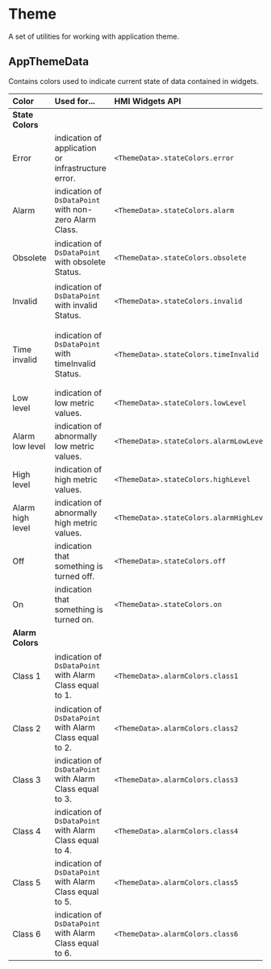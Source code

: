 # Theme
A set of utilities for working with application theme.

## AppThemeData

Contains colors used to indicate current state of data contained in widgets.

| **Color**        | **Used for...**                                          | **HMI Widgets API**                      | **Comment**                                                                     |
| :--------------- | :------------------------------------------------------- | :--------------------------------------- | :------------------------------------------------------------------------------ |
| **State Colors** |                                                          |                                          |                                                                                 |
| Error            | indication of application or infrastructure error.       | `<ThemeData>.stateColors.error`          | E.g., an error when querying database or API.                                   |
| Alarm            | indication of `DsDataPoint` with non-zero Alarm Class.   | `<ThemeData>.stateColors.alarm`          | Infrastructure incident or warning.                                             |
| Obsolete         | indication of `DsDataPoint` with obsolete Status.        | `<ThemeData>.stateColors.obsolete`       | Cached or outdated data from last session.                                      |
| Invalid          | indication of `DsDataPoint` with invalid Status.         | `<ThemeData>.stateColors.invalid`        | Inaccurate data due to communication failure.                                   |
| Time invalid     | indication of `DsDataPoint` with timeInvalid Status.     | `<ThemeData>.stateColors.timeInvalid`    | Data with invalid time stamp: signal source does not have time synchronization. |
| Low level        | indication of low metric values.                         | `<ThemeData>.stateColors.lowLevel`       | -                                                                               |
| Alarm low level  | indication of abnormally low metric values.              | `<ThemeData>.stateColors.alarmLowLevel`  | -                                                                               |
| High level       | indication of high metric values.                        | `<ThemeData>.stateColors.highLevel`      | -                                                                               |
| Alarm high level | indication of abnormally high metric values.             | `<ThemeData>.stateColors.alarmHighLevel` | -                                                                               |
| Off              | indication that something is turned off.                 | `<ThemeData>.stateColors.off`            | Object is turned off or is in passive state (idle).                             |
| On               | indication that something is turned on.                  | `<ThemeData>.stateColors.on`             | Object is turned on or is in active state (doing some work).                    |
| **Alarm Colors** |                                                          |                                          |                                                                                 |
| Class 1          | indication of `DsDataPoint` with Alarm Class equal to 1. | `<ThemeData>.alarmColors.class1`         | Emergency Alarm (state when equipment can't work anymore).                      |
| Class 2          | indication of `DsDataPoint` with Alarm Class equal to 2. | `<ThemeData>.alarmColors.class2`         | Not in use (subclass of Emergency Alarm).                                       |
| Class 3          | indication of `DsDataPoint` with Alarm Class equal to 3. | `<ThemeData>.alarmColors.class3`         | Not in use (subclass of Emergency Alarm).                                       |
| Class 4          | indication of `DsDataPoint` with Alarm Class equal to 4. | `<ThemeData>.alarmColors.class4`         | Warning (important events to pay attention).                                    |
| Class 5          | indication of `DsDataPoint` with Alarm Class equal to 5. | `<ThemeData>.alarmColors.class5`         | Not in use.                                                                     |
| Class 6          | indication of `DsDataPoint` with Alarm Class equal to 6. | `<ThemeData>.alarmColors.class6`         | Not in use.                                                                     |